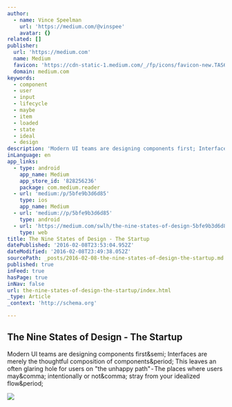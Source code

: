 ```yaml
---
author:
  - name: Vince Speelman
    url: 'https://medium.com/@vinspee'
    avatar: {}
related: []
publisher:
  url: 'https://medium.com'
  name: Medium
  favicon: 'https://cdn-static-1.medium.com/_/fp/icons/favicon-new.TAS6uQ-Y7kcKgi0xjcYHXw.ico'
  domain: medium.com
keywords:
  - component
  - user
  - input
  - lifecycle
  - maybe
  - item
  - loaded
  - state
  - ideal
  - design
description: 'Modern UI teams are designing components first; Interfaces are merely the thoughtful composition of components. This leaves an often glaring hole for users on "the unhappy path" - The places where users may, intentionally or not, stray from your idealized flow.'
inLanguage: en
app_links:
  - type: android
    app_name: Medium
    app_store_id: '828256236'
    package: com.medium.reader
  - url: 'medium:/p/5bfe9b3d6d85'
    type: ios
    app_name: Medium
  - url: 'medium://p/5bfe9b3d6d85'
    type: android
  - url: 'https://medium.com/swlh/the-nine-states-of-design-5bfe9b3d6d85'
    type: web
title: The Nine States of Design - The Startup
datePublished: '2016-02-08T23:53:04.952Z'
dateModified: '2016-02-08T23:49:38.052Z'
sourcePath: _posts/2016-02-08-the-nine-states-of-design-the-startup.md
published: true
inFeed: true
hasPage: true
inNav: false
url: the-nine-states-of-design-the-startup/index.html
_type: Article
_context: 'http://schema.org'

---
```

<article style=""><h1>The Nine States of Design - The Startup</h1><p>Modern UI teams are designing components first&amp;semi; Interfaces are merely the thoughtful composition of components&amp;period; This leaves an often glaring hole for users on "the unhappy path" - The places where users may&amp;comma; intentionally or not&amp;comma; stray from your idealized flow&amp;period;</p><img src="https://cdn-images-1.medium.com/max/800/1*sk90HfKPbvisYcFsYjMm0A.png" /></article>